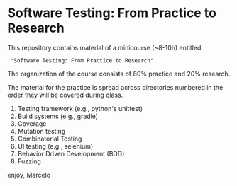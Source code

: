 # Software Testing: From Practice to Research

This repository contains material of a minicourse (~8-10h) entitled

     "Software Testing: From Practice to Research".

The organization of the course consists of 80% practice and 20% research.

The material for the practice is spread across directories numbered in
the order they will be covered during class.

1. Testing framework (e.g., python's unittest)
2. Build systems (e.g., gradle)
3. Coverage
4. Mutation testing
5. Combinatorial Testing
6. UI testing (e.g., selenium)
7. Behavior Driven Development (BDD)
8. Fuzzing

enjoy,
Marcelo
